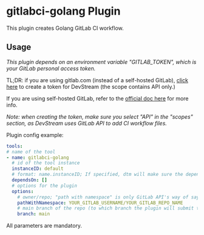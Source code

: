 # gitlabci-golang Plugin

This plugin creates Golang GitLab CI workflow.

## Usage

_This plugin depends on an environment variable "GITLAB_TOKEN", which is your GitLab personal access token._

TL;DR: if you are using gitlab.com (instead of a self-hosted GitLab), [click here](https://gitlab.com/-/profile/personal_access_tokens?name=DevStream+Access+token&scopes=api) to create a token for DevStream (the scope contains API only.)

If you are using self-hosted GitLab, refer to the [official doc here](https://docs.gitlab.com/ee/user/profile/personal_access_tokens.html) for more info.

_Note: when creating the token, make sure you select "API" in the "scopes" section, as DevStream uses GitLab API to add CI workflow files._

Plugin config example:

```yaml
tools:
# name of the tool
- name: gitlabci-golang
  # id of the tool instance
  instanceID: default
  # format: name.instanceID; If specified, dtm will make sure the dependency is applied first before handling this tool.
  dependsOn: []
  # options for the plugin
  options:
    # owner/repo; "path with namespace" is only GitLab API's way of saying the same thing; please change the values below.
    pathWithNamespace: YOUR_GITLAB_USERNAME/YOUR_GITLAB_REPO_NAME
    # main branch of the repo (to which branch the plugin will submit the workflows)
    branch: main
```

All parameters are mandatory.
